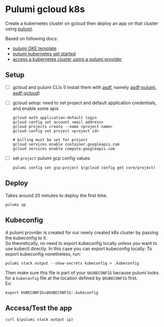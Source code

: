 # Pulumi gcloud k8s

Create a kubernetes cluster on gcloud then deploy an app on that cluster using [pulumi](https://www.pulumi.com/).

Based on following docs:

- [pulumi GKE template](https://www.pulumi.com/templates/kubernetes/gcp/)
- [pulumi kubernetes get started](https://www.pulumi.com/docs/get-started/kubernetes/)
- [access a kubernetes cluster using a pulumi provider](https://www.pulumi.com/registry/packages/kubernetes/how-to-guides/gke/#access-the-kubernetes-cluster-using-pulumi-providers)

## Setup

- [ ] gcloud and pulumi CLIs (I install them with [asdf](https://asdf-vm.com/), namely [asdf-pulumi](https://github.com/canha/asdf-pulumi), [asdf-gcloud](https://github.com/jthegedus/asdf-gcloud))
- [ ] gcloud setup: need to set project and default application credentials, and enable some apis

  ```shell
  gcloud auth application-default login
  gcloud config set account <mail address>
  gcloud projects create --name <project name>
  gcloud config set project <project id>

  # billing must be set for project
  gcloud services enable container.googleapis.com
  gcloud services enable compute.googleapis.com
  ```

- [ ] set `project` pulumi gcp config values
  ```shell
  pulumi config set gcp:project $(gcloud config get core/project)
  ```

## Deploy

Takes around 20 minutes to deploy the first time.

```shell
pulumi up
```

## Kubeconfig

A pulumi provider is created for our newly created k8s cluster by passing the kubeconfig to it.  
So theoretically, no need to export kubeconfig locally unless you want to use kubectl directly. In this case you can export kubeconfig locally:
To export kubeconfig nonetheless, run:

```shell
pulumi stack output --show-secrets kubeconfig > .kubeconfig
```

Then make sure this file is part of your `$KUBECONFIG` because pulumi looks for a `kubeconfig` file at the location defined by `$KUBECONFIG` first.  
Ex:

```
export KUBECONFIG=$KUBECONFIG:.kubeconfig
```

## Access/Test the app

```shell
curl $(pulumi stack output ip)
```
